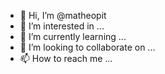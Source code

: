 - 👋 Hi, I’m @matheopit
- 👀 I’m interested in ...
- 🌱 I’m currently learning ...
- 💞️ I’m looking to collaborate on ...
- 📫 How to reach me ...

<!---
matheopit/matheopit is a ✨ special ✨ repository because its `README.md` (this file) appears on your GitHub profile.
You can click the Preview link to take a look at your changes.
--->
